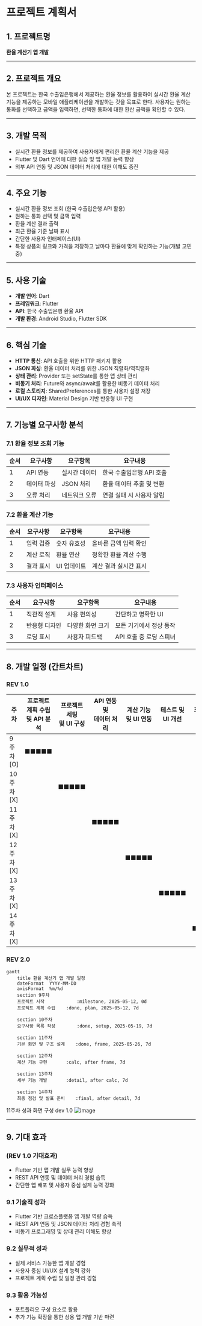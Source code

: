 # 프로젝트 계획서
## 1. 프로젝트명  
**환율 계산기 앱 개발**

---

## 2. 프로젝트 개요  
본 프로젝트는 한국 수출입은행에서 제공하는 환율 정보를 활용하여 실시간 환율 계산 기능을 제공하는 모바일 애플리케이션을 개발하는 것을 목표로 한다. 사용자는 원하는 통화를 선택하고 금액을 입력하면, 선택한 통화에 대한 환산 금액을 확인할 수 있다.

---

## 3. 개발 목적  
- 실시간 환율 정보를 제공하여 사용자에게 편리한 환율 계산 기능을 제공  
- Flutter 및 Dart 언어에 대한 실습 및 앱 개발 능력 향상  
- 외부 API 연동 및 JSON 데이터 처리에 대한 이해도 증진

---

## 4. 주요 기능  
- 실시간 환율 정보 조회 (한국 수출입은행 API 활용)  
- 원하는 통화 선택 및 금액 입력  
- 환율 계산 결과 출력  
- 최근 환율 기준 날짜 표시  
- 간단한 사용자 인터페이스(UI)
- 특정 상품의 링크와 가격을 저장하고 날마다 환율에 맞게 확인하는 기능(개발 고민중)

---

## 5. 사용 기술  
- **개발 언어**: Dart  
- **프레임워크**: Flutter  
- **API**: 한국 수출입은행 환율 API  
- **개발 환경**: Android Studio, Flutter SDK

---

## 6. 핵심 기술
- **HTTP 통신**: API 호출을 위한 HTTP 패키지 활용
- **JSON 파싱**: 환율 데이터 처리를 위한 JSON 직렬화/역직렬화
- **상태 관리**: Provider 또는 setState를 통한 앱 상태 관리
- **비동기 처리**: Future와 async/await를 활용한 비동기 데이터 처리
- **로컬 스토리지**: SharedPreferences를 통한 사용자 설정 저장
- **UI/UX 디자인**: Material Design 기반 반응형 UI 구현

---

## 7. 기능별 요구사항 분석

### 7.1 환율 정보 조회 기능
| 순서 | 요구사항 | 요구항목 | 요구내용 |
|------|----------|----------|----------|
| 1 | API 연동 | 실시간 데이터 | 한국 수출입은행 API 호출 |
| 2 | 데이터 파싱 | JSON 처리 | 환율 데이터 추출 및 변환 | 
| 3 | 오류 처리 | 네트워크 오류 | 연결 실패 시 사용자 알림 |

### 7.2 환율 계산 기능
| 순서 | 요구사항 | 요구항목 | 요구내용 |
|------|----------|----------|----------|
| 1 | 입력 검증 | 숫자 유효성 | 올바른 금액 입력 확인 |
| 2 | 계산 로직 | 환율 연산 | 정확한 환율 계산 수행 |
| 3 | 결과 표시 | UI 업데이트 | 계산 결과 실시간 표시 |

### 7.3 사용자 인터페이스
| 순서 | 요구사항 | 요구항목 | 요구내용
|------|----------|----------|----------|
| 1 | 직관적 설계 | 사용 편의성 | 간단하고 명확한 UI |
| 2 | 반응형 디자인 | 다양한 화면 크기 | 모든 기기에서 정상 동작 |
| 3 | 로딩 표시 | 사용자 피드백 | API 호출 중 로딩 스피너 |

---

## 8. 개발 일정 (간트차트)

### REV 1.0
| 주차   | 프로젝트 계획 수립<br>및 API 분석 | 프로젝트 세팅<br>및 UI 구성 | API 연동 및<br>데이터 처리 | 계산 기능<br>및 UI 연동 | 테스트 및<br>UI 개선 | 최종 점검<br>및 발표 |
|--------|------------------------------|----------------------------|-------------------------|----------------------|-------------------|-------------------|
| 9주차 [O] | ■■■■■                        |                            |                         |                      |                   |                   |
| 10주차 [X]|                              | ■■■■■                     |                         |                      |                   |                   |
| 11주차 [X]|                              |                            | ■■■■■                  |                      |                   |                   |
| 12주차 [X]|                              |                            |                         | ■■■■■              |                   |                   |
| 13주차 [X]|                              |                            |                         |                      | ■■■■■           |                   |
| 14주차 [X]|                              |                            |                         |                      |                   | ■■■■■            |
### REV 2.0
```mermaid
gantt
    title 환율 계산기 앱 개발 일정
    dateFormat  YYYY-MM-DD
    axisFormat  %m/%d
    section 9주차
    프로젝트 시작            :milestone, 2025-05-12, 0d
    프로젝트 계획 수립    :done, plan, 2025-05-12, 7d
    
    section 10주차
    요구사항 목록 작성        :done, setup, 2025-05-19, 7d
    
    section 11주차
    기본 화면 및 구조 설계    :done, frame, 2025-05-26, 7d
    
    section 12주차
    계산 기능 구현       :calc, after frame, 7d
    
    section 13주차
    세부 기능 개발       :detail, after calc, 7d
    
    section 14주차
    최종 점검 및 발표 준비    :final, after detail, 7d
```

11주차 성과
화면 구성 dev 1.0
![image](https://github.com/user-attachments/assets/f1aebd23-34cd-44d7-9492-58e3d7e15b34)

---

## 9. 기대 효과 

### (REV 1.0 기대효과)
- Flutter 기반 앱 개발 실무 능력 향상  
- REST API 연동 및 데이터 처리 경험 습득  
- 간단한 앱 배포 및 사용자 중심 설계 능력 강화

### 9.1 기술적 성과
- Flutter 기반 크로스플랫폼 앱 개발 역량 습득
- REST API 연동 및 JSON 데이터 처리 경험 축적
- 비동기 프로그래밍 및 상태 관리 이해도 향상

### 9.2 실무적 성과
- 실제 서비스 가능한 앱 개발 경험
- 사용자 중심 UI/UX 설계 능력 강화
- 프로젝트 계획 수립 및 일정 관리 경험

### 9.3 활용 가능성
- 포트폴리오 구성 요소로 활용
- 추가 기능 확장을 통한 상용 앱 개발 기반 마련
